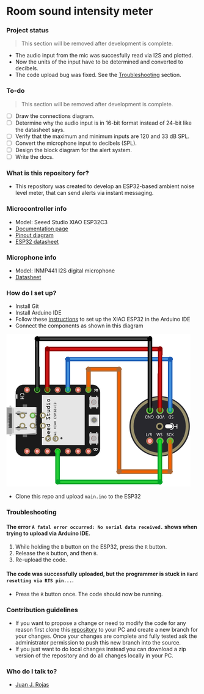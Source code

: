 Room sound intensity meter
============

### Project status

> This section will be removed after development is complete.

- The audio input from the mic was succesfully read via I2S and plotted.
- Now the units of the input have to be determined and converted to decibels.
- The code upload bug was fixed. See the [Troubleshooting](https://github.com/DeltaLabo/rsim#troubleshooting) section.

### To-do

> This section will be removed after development is complete.

- [ ] Draw the connections diagram.
- [ ] Determine why the audio input is in 16-bit format instead of 24-bit like the datasheet says.
- [ ] Verify that the maximum and minimum inputs are 120 and 33 dB SPL.
- [ ] Convert the microphone input to decibels (SPL).
- [ ] Design the block diagram for the alert system.
- [ ] Write the docs.

### What is this repository for?

* This repository was created to develop an ESP32-based ambient noise level meter, that can send alerts via instant messaging.

### Microcontroller info

* Model: Seeed Studio XIAO ESP32C3
* [Documentation page](https://wiki.seeedstudio.com/XIAO_ESP32C3_Getting_Started/)
* [Pinout diagram](https://files.seeedstudio.com/wiki/XIAO_WiFi/pin_map-2.png)
* [ESP32 datasheet](https://www.espressif.com/sites/default/files/documentation/esp32_datasheet_en.pdf)

### Microphone info

* Model: INMP441 I2S digital microphone
* [Datasheet](https://invensense.tdk.com/wp-content/uploads/2015/02/INMP441.pdf)

### How do I set up?

* Install Git
* Install Arduino IDE
* Follow these [instructions](https://wiki.seeedstudio.com/XIAO_ESP32C3_Getting_Started/#getting-started) to set up the XIAO ESP32 in the Arduino IDE
* Connect the components as shown in this diagram

![Connection diagram for the XIAO ESP32C3 microcontroller and the INMP441 digital microphopne.](./connection_diagram.png)

* Clone this repo and upload `main.ino` to the ESP32

### Troubleshooting

#### The error `A fatal error occurred: No serial data received.` shows when trying to upload via Arduino IDE.

1. While holding the `B` button on the ESP32, press the `R` button.
1. Release the `R` button, and then `B`.
1. Re-upload the code.

#### The code was successfully uploaded, but the programmer is stuck in `Hard resetting via RTS pin...`.

- Press the `R` button once. The code should now be running.

### Contribution guidelines ###

* If you want to propose a change or need to modify the code for any reason first clone this [repository](https://github.com/DeltaLabo/rsim) to your PC and create a new branch for your changes. Once your changes are complete and fully tested ask the administrator permission to push this new branch into the source.
* If you just want to do local changes instead you can download a zip version of the repository and do all changes locally in your PC. 

### Who do I talk to? ###

* [Juan J. Rojas](mailto:juan.rojas@itcr.ac.cr)
